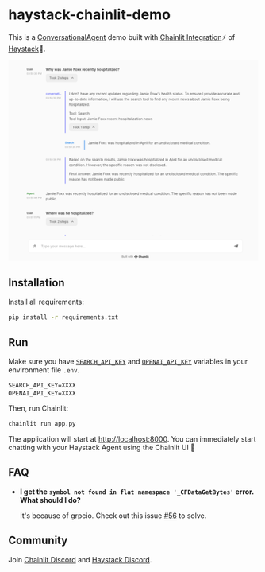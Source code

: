 # haystack-chainlit-demo
This is a [ConversationalAgent](https://docs.haystack.deepset.ai/docs/agent) demo built with [Chainlit Integration](https://haystack.deepset.ai/integrations/chainlit)⚡️ of [Haystack](https://github.com/deepset-ai/haystack)💙. 

![Chainlit UI with Haystack Agent](./image.png)
## Installation

Install all requirements:

```bash
pip install -r requirements.txt
```

## Run

Make sure you have [`SEARCH_API_KEY`](https://serper.dev/api-key) and [`OPENAI_API_KEY`](https://platform.openai.com/account/api-keys) variables in your environment file `.env`.

```.env
SEARCH_API_KEY=XXXX
OPENAI_API_KEY=XXXX
```
Then, run Chainlit:

```bash
chainlit run app.py
```

The application will start at [http://localhost:8000](http://localhost:8000). You can immediately start chatting with your Haystack Agent using the Chainlit UI 💬  

## FAQ

* **I get the `symbol not found in flat namespace '_CFDataGetBytes'` error. What should I do?**

    It's because of grpcio. Check out this issue [#56](https://github.com/Chainlit/chainlit/issues/56) to solve.

## Community 

Join [Chainlit Discord](https://discord.gg/k73SQ3FyUh) and [Haystack Discord](https://discord.gg/haystack).

